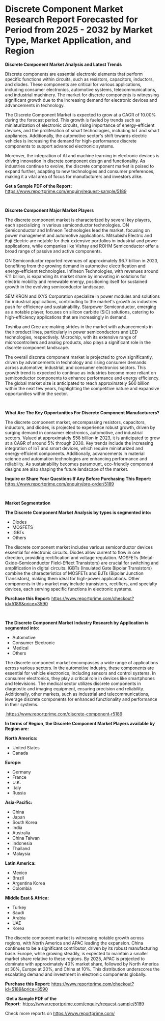 <p><h1>Discrete Component Market Research Report Forecasted for Period from 2025 -  2032 by Market Type, Market Application, and Region</h1></p><p><strong>Discrete Component Market Analysis and Latest Trends</strong></p>
<p><p>Discrete components are essential electronic elements that perform specific functions within circuits, such as resistors, capacitors, inductors, and diodes. These components are critical for various applications, including consumer electronics, automotive systems, telecommunications, and industrial machinery. The market for discrete components is witnessing significant growth due to the increasing demand for electronic devices and advancements in technology.</p><p>The Discrete Component Market is expected to grow at a CAGR of 10.00% during the forecast period. This growth is fueled by trends such as miniaturization of electronic circuits, rising importance of energy-efficient devices, and the proliferation of smart technologies, including IoT and smart appliances. Additionally, the automotive sector's shift towards electric vehicles is increasing the demand for high-performance discrete components to support advanced electronic systems. </p><p>Moreover, the integration of AI and machine learning in electronic devices is driving innovation in discrete component design and functionality. As industries continue to evolve, the discrete component market is poised to expand further, adapting to new technologies and consumer preferences, making it a vital area of focus for manufacturers and investors alike.</p></p>
<p><strong>Get a Sample PDF of the Report:&nbsp;</strong> <a href="https://www.reportprime.com/enquiry/request-sample/5189?utm_campaign=3511&utm_medium=2&utm_source=Github&utm_content=ia&utm_term=19032025&utm_id=discrete-component">https://www.reportprime.com/enquiry/request-sample/5189</a></p>
<p>&nbsp;</p>
<p><strong>Discrete Component Major Market Players</strong></p>
<p><p>The discrete component market is characterized by several key players, each specializing in various semiconductor technologies. ON Semiconductor and Infineon Technologies lead the market, focusing on power management and automotive applications. Mitsubishi Electric and Fuji Electric are notable for their extensive portfolios in industrial and power applications, while companies like Vishay and ROHM Semiconductor offer a broad range of passive and active components.</p><p>ON Semiconductor reported revenues of approximately $6.7 billion in 2023, benefiting from the growing demand in automotive electrification and energy-efficient technologies. Infineon Technologies, with revenues around €11 billion, is expanding its market share by innovating in solutions for electric mobility and renewable energy, positioning itself for sustained growth in the evolving semiconductor landscape.</p><p>SEMIKRON and IXYS Corporation specialize in power modules and solutions for industrial applications, contributing to the market's growth as industries push for efficiency and sustainability. Starpower Semiconductor, emerging as a notable player, focuses on silicon carbide (SiC) solutions, catering to high-efficiency applications that are increasingly in demand.</p><p>Toshiba and Cree are making strides in the market with advancements in their product lines, particularly in power semiconductors and LED technologies, respectively. Microchip, with its extensive range of microcontrollers and analog products, also plays a significant role in the discrete component landscape.</p><p>The overall discrete component market is projected to grow significantly, driven by advancements in technology and rising consumer demands across automotive, industrial, and consumer electronics sectors. This growth trend is expected to continue as industries become more reliant on semiconductor components to enhance performance and energy efficiency. The global market size is anticipated to reach approximately $60 billion within the next few years, highlighting the competitive nature and expansive opportunities within the sector.</p></p>
<p>&nbsp;</p>
<p><strong>What Are The Key Opportunities For Discrete Component Manufacturers?</strong></p>
<p><p>The discrete component market, encompassing resistors, capacitors, inductors, and diodes, is projected to experience robust growth, driven by surging demand in consumer electronics, automotive, and industrial sectors. Valued at approximately $58 billion in 2023, it is anticipated to grow at a CAGR of around 5% through 2030. Key trends include the increasing integration of IoT and smart devices, which require miniaturized and energy-efficient components. Additionally, advancements in material science and automation technologies are enhancing performance and reliability. As sustainability becomes paramount, eco-friendly component designs are also shaping the future landscape of the market.</p></p>
<p><strong>Inquire or Share Your Questions If Any Before Purchasing This Report:</strong> <a href="https://www.reportprime.com/enquiry/pre-order/5189?utm_campaign=3511&utm_medium=2&utm_source=Github&utm_content=ia&utm_term=19032025&utm_id=discrete-component">https://www.reportprime.com/enquiry/pre-order/5189</a></p>
<p>&nbsp;</p>
<p><strong>Market Segmentation</strong></p>
<p><strong>The Discrete Component Market Analysis by types is segmented into:</strong></p>
<p><ul><li>Diodes</li><li>MOSFETS</li><li>IGBTs</li><li>Others</li></ul></p>
<p><p>The discrete component market includes various semiconductor devices essential for electronic circuits. Diodes allow current to flow in one direction, providing rectification and voltage regulation. MOSFETs (Metal-Oxide-Semiconductor Field-Effect Transistors) are crucial for switching and amplification in digital circuits. IGBTs (Insulated Gate Bipolar Transistors) combine the characteristics of MOSFETs and BJTs (Bipolar Junction Transistors), making them ideal for high-power applications. Other components in this market may include transistors, rectifiers, and specialty devices, each serving specific functions in electronic systems.</p></p>
<p><strong>Purchase this Report:&nbsp;</strong><a href="https://www.reportprime.com/checkout?id=5189&price=3590&utm_campaign=3511&utm_medium=2&utm_source=Github&utm_content=ia&utm_term=19032025&utm_id=discrete-component">https://www.reportprime.com/checkout?id=5189&price=3590</a></p>
<p>&nbsp;</p>
<p><strong>The Discrete Component Market Industry Research by Application is segmented into:</strong></p>
<p><ul><li>Automotive</li><li>Consumer Electronic</li><li>Medical</li><li>Others</li></ul></p>
<p><p>The discrete component market encompasses a wide range of applications across various sectors. In the automotive industry, these components are essential for vehicle electronics, including sensors and control systems. In consumer electronics, they play a critical role in devices like smartphones and televisions. The medical sector utilizes discrete components in diagnostic and imaging equipment, ensuring precision and reliability. Additionally, other markets, such as industrial and telecommunications, leverage discrete components for enhanced functionality and performance in their systems.</p></p>
<p><a href="https://www.reportprime.com/discrete-component-r5189?utm_campaign=3511&utm_medium=2&utm_source=Github&utm_content=ia&utm_term=19032025&utm_id=discrete-component">&nbsp;https://www.reportprime.com/discrete-component-r5189</a></p>
<p><strong>In terms of Region, the Discrete Component Market Players available by Region are:</strong></p>
<p>
    <p> <strong> North America: </strong>
        <ul>
            <li>United States</li>
            <li>Canada</li>
        </ul>
        </p> 
    <p> <strong> Europe: </strong>
        <ul>
            <li>Germany</li>
            <li>France</li>
            <li>U.K.</li>
            <li>Italy</li>
            <li>Russia</li>
        </ul>
        </p> 
    <p> <strong> Asia-Pacific: </strong>
        <ul>
            <li>China</li>
            <li>Japan</li>
            <li>South Korea</li>
            <li>India</li>
            <li>Australia</li>
            <li>China Taiwan</li>
            <li>Indonesia</li>
            <li>Thailand</li>
            <li>Malaysia</li>
        </ul>
        </p> 
    <p> <strong> Latin America: </strong>
        <ul>
            <li>Mexico</li>
            <li>Brazil</li>
            <li>Argentina Korea</li>
            <li>Colombia</li>
        </ul>
        </p> 
    <p> <strong> Middle East & Africa: </strong>
        <ul>
            <li>Turkey</li>
            <li>Saudi</li>
            <li>Arabia</li>
            <li>UAE</li>
            <li>Korea</li>
        </ul>
    </p>
    </p>
<p><p>The discrete component market is witnessing notable growth across regions, with North America and APAC leading the expansion. China continues to be a significant contributor, driven by its robust manufacturing base. Europe, while growing steadily, is expected to maintain a smaller market share relative to these regions. By 2025, APAC is projected to dominate with approximately 40% market share, followed by North America at 30%, Europe at 20%, and China at 10%. This distribution underscores the escalating demand and investment in electronic components globally.</p></p>
<p><strong>Purchase this Report: </strong><a href="https://www.reportprime.com/checkout?id=5189&price=3590&utm_campaign=3511&utm_medium=2&utm_source=Github&utm_content=ia&utm_term=19032025&utm_id=discrete-component">https://www.reportprime.com/checkout?id=5189&price=3590</a></p>
<p>&nbsp;<strong>Get a Sample PDF of the Report:&nbsp;&nbsp;</strong><a href="https://www.reportprime.com/enquiry/request-sample/5189?utm_campaign=3511&utm_medium=2&utm_source=Github&utm_content=ia&utm_term=19032025&utm_id=discrete-component">https://www.reportprime.com/enquiry/request-sample/5189</a></p>
<p><strong></strong></p>
<p>Check more reports on <a href="https://www.reportprime.com/?utm_campaign=3511&utm_medium=2&utm_source=Github&utm_content=ia&utm_term=19032025&utm_id=discrete-component">https://www.reportprime.com/</a></p>